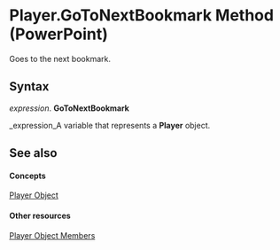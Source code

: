 
# Player.GoToNextBookmark Method (PowerPoint)

Goes to the next bookmark.


## Syntax

 _expression_. **GoToNextBookmark**

 _expression_A variable that represents a  **Player** object.


## See also


#### Concepts


 [Player Object](3ed83db7-a554-97ab-f906-f9d220ef494b.md)
#### Other resources


 [Player Object Members](26c28892-20c0-3bbd-d7fe-1d5a3121da34.md)
